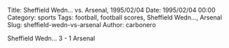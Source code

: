 Title: Sheffield Wedn… vs. Arsenal, 1995/02/04
Date: 1995/02/04 00:00
Category: sports
Tags: football, football scores, Sheffield Wedn…, Arsenal
Slug: sheffield-wedn-vs-arsenal
Author: carbonero


Sheffield Wedn… 3 - 1 Arsenal
